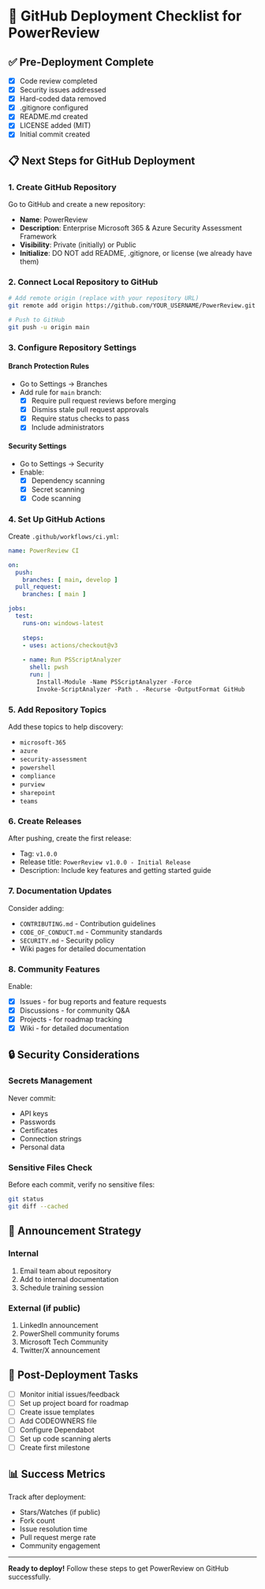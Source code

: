 # 🚀 GitHub Deployment Checklist for PowerReview

## ✅ Pre-Deployment Complete

- [x] Code review completed
- [x] Security issues addressed
- [x] Hard-coded data removed
- [x] .gitignore configured
- [x] README.md created
- [x] LICENSE added (MIT)
- [x] Initial commit created

## 📋 Next Steps for GitHub Deployment

### 1. Create GitHub Repository

Go to GitHub and create a new repository:
- **Name**: PowerReview
- **Description**: Enterprise Microsoft 365 & Azure Security Assessment Framework
- **Visibility**: Private (initially) or Public
- **Initialize**: DO NOT add README, .gitignore, or license (we already have them)

### 2. Connect Local Repository to GitHub

```bash
# Add remote origin (replace with your repository URL)
git remote add origin https://github.com/YOUR_USERNAME/PowerReview.git

# Push to GitHub
git push -u origin main
```

### 3. Configure Repository Settings

#### Branch Protection Rules
- Go to Settings → Branches
- Add rule for `main` branch:
  - [x] Require pull request reviews before merging
  - [x] Dismiss stale pull request approvals
  - [x] Require status checks to pass
  - [x] Include administrators

#### Security Settings
- Go to Settings → Security
- Enable:
  - [x] Dependency scanning
  - [x] Secret scanning
  - [x] Code scanning

### 4. Set Up GitHub Actions

Create `.github/workflows/ci.yml`:
```yaml
name: PowerReview CI

on:
  push:
    branches: [ main, develop ]
  pull_request:
    branches: [ main ]

jobs:
  test:
    runs-on: windows-latest
    
    steps:
    - uses: actions/checkout@v3
    
    - name: Run PSScriptAnalyzer
      shell: pwsh
      run: |
        Install-Module -Name PSScriptAnalyzer -Force
        Invoke-ScriptAnalyzer -Path . -Recurse -OutputFormat GitHub
```

### 5. Add Repository Topics

Add these topics to help discovery:
- `microsoft-365`
- `azure`
- `security-assessment`
- `powershell`
- `compliance`
- `purview`
- `sharepoint`
- `teams`

### 6. Create Releases

After pushing, create the first release:
- Tag: `v1.0.0`
- Release title: `PowerReview v1.0.0 - Initial Release`
- Description: Include key features and getting started guide

### 7. Documentation Updates

Consider adding:
- `CONTRIBUTING.md` - Contribution guidelines
- `CODE_OF_CONDUCT.md` - Community standards
- `SECURITY.md` - Security policy
- Wiki pages for detailed documentation

### 8. Community Features

Enable:
- [x] Issues - for bug reports and feature requests
- [x] Discussions - for community Q&A
- [x] Projects - for roadmap tracking
- [x] Wiki - for detailed documentation

## 🔒 Security Considerations

### Secrets Management
Never commit:
- API keys
- Passwords
- Certificates
- Connection strings
- Personal data

### Sensitive Files Check
Before each commit, verify no sensitive files:
```bash
git status
git diff --cached
```

## 📢 Announcement Strategy

### Internal
1. Email team about repository
2. Add to internal documentation
3. Schedule training session

### External (if public)
1. LinkedIn announcement
2. PowerShell community forums
3. Microsoft Tech Community
4. Twitter/X announcement

## 🎯 Post-Deployment Tasks

- [ ] Monitor initial issues/feedback
- [ ] Set up project board for roadmap
- [ ] Create issue templates
- [ ] Add CODEOWNERS file
- [ ] Configure Dependabot
- [ ] Set up code scanning alerts
- [ ] Create first milestone

## 📊 Success Metrics

Track after deployment:
- Stars/Watches (if public)
- Fork count
- Issue resolution time
- Pull request merge rate
- Community engagement

---

**Ready to deploy!** Follow these steps to get PowerReview on GitHub successfully.